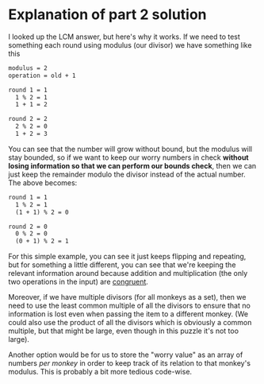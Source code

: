 # Explanation of part 2 solution

I looked up the LCM answer, but here's why it works. If we need to test something each round using modulus (our divisor) we have something like this

```txt
modulus = 2
operation = old + 1

round 1 = 1
  1 % 2 = 1
  1 + 1 = 2

round 2 = 2
  2 % 2 = 0
  1 + 2 = 3
```

You can see that the number will grow without bound, but the modulus will stay bounded, so if we want to keep our worry numbers in check **without losing information so that we can perform our bounds check**, then we can just keep the remainder modulo the divisor instead of the actual number. The above becomes:

```txt
round 1 = 1
  1 % 2 = 1
  (1 + 1) % 2 = 0

round 2 = 0
  0 % 2 = 0
  (0 + 1) % 2 = 1
```

For this simple example, you can see it just keeps flipping and repeating, but for something a little different, you can see that we're keeping the relevant information around because addition and multiplication (the only two operations in the input) are [congruent](https://en.wikipedia.org/wiki/Congruence_relation).

Moreover, if we have multiple divisors (for all monkeys as a set), then we need to use the least common multiple of all the divisors to ensure that no information is lost even when passing the item to a different monkey. (We could also use the product of all the divisors which is obviously a common multiple, but that might be large, even though in this puzzle it's not too large).

Another option would be for us to store the "worry value" as an array of numbers _per monkey_ in order to keep track of its relation to that monkey's modulus. This is probably a bit more tedious code-wise.
